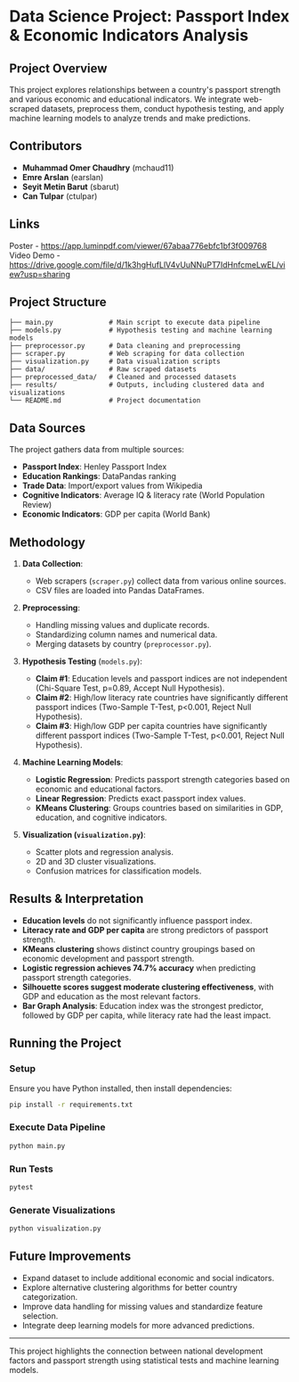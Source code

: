 # Data Science Project: Passport Index & Economic Indicators Analysis

## Project Overview
This project explores relationships between a country's passport strength and various economic and educational indicators. We integrate web-scraped datasets, preprocess them, conduct hypothesis testing, and apply machine learning models to analyze trends and make predictions.

## Contributors
- **Muhammad Omer Chaudhry** (mchaud11)
- **Emre Arslan** (earslan)
- **Seyit Metin Barut** (sbarut)
- **Can Tulpar** (ctulpar)

## Links
Poster - https://app.luminpdf.com/viewer/67abaa776ebfc1bf3f009768 
Video Demo - https://drive.google.com/file/d/1k3hgHufLlV4vUuNNuPT7IdHnfcmeLwEL/view?usp=sharing


## Project Structure
```
├── main.py              # Main script to execute data pipeline
├── models.py            # Hypothesis testing and machine learning models
├── preprocessor.py      # Data cleaning and preprocessing
├── scraper.py           # Web scraping for data collection
├── visualization.py     # Data visualization scripts
├── data/                # Raw scraped datasets
├── preprocessed_data/   # Cleaned and processed datasets
├── results/             # Outputs, including clustered data and visualizations
└── README.md            # Project documentation
```

## Data Sources
The project gathers data from multiple sources:
- **Passport Index**: Henley Passport Index
- **Education Rankings**: DataPandas ranking
- **Trade Data**: Import/export values from Wikipedia
- **Cognitive Indicators**: Average IQ & literacy rate (World Population Review)
- **Economic Indicators**: GDP per capita (World Bank)

## Methodology
1. **Data Collection**: 
   - Web scrapers (`scraper.py`) collect data from various online sources.
   - CSV files are loaded into Pandas DataFrames.

2. **Preprocessing**:
   - Handling missing values and duplicate records.
   - Standardizing column names and numerical data.
   - Merging datasets by country (`preprocessor.py`).

3. **Hypothesis Testing** (`models.py`):
   - **Claim #1**: Education levels and passport indices are not independent (Chi-Square Test, p=0.89, Accept Null Hypothesis).
   - **Claim #2**: High/low literacy rate countries have significantly different passport indices (Two-Sample T-Test, p<0.001, Reject Null Hypothesis).
   - **Claim #3**: High/low GDP per capita countries have significantly different passport indices (Two-Sample T-Test, p<0.001, Reject Null Hypothesis).

4. **Machine Learning Models**:
   - **Logistic Regression**: Predicts passport strength categories based on economic and educational factors.
   - **Linear Regression**: Predicts exact passport index values.
   - **KMeans Clustering**: Groups countries based on similarities in GDP, education, and cognitive indicators.

5. **Visualization (`visualization.py`)**:
   - Scatter plots and regression analysis.
   - 2D and 3D cluster visualizations.
   - Confusion matrices for classification models.

## Results & Interpretation
- **Education levels** do not significantly influence passport index.
- **Literacy rate and GDP per capita** are strong predictors of passport strength.
- **KMeans clustering** shows distinct country groupings based on economic development and passport strength.
- **Logistic regression achieves 74.7% accuracy** when predicting passport strength categories.
- **Silhouette scores suggest moderate clustering effectiveness**, with GDP and education as the most relevant factors.
- **Bar Graph Analysis**: Education index was the strongest predictor, followed by GDP per capita, while literacy rate had the least impact.

## Running the Project
### Setup
Ensure you have Python installed, then install dependencies:
```bash
pip install -r requirements.txt
```

### Execute Data Pipeline
```bash
python main.py
```

### Run Tests
```bash
pytest
```

### Generate Visualizations
```bash
python visualization.py
```

## Future Improvements
- Expand dataset to include additional economic and social indicators.
- Explore alternative clustering algorithms for better country categorization.
- Improve data handling for missing values and standardize feature selection.
- Integrate deep learning models for more advanced predictions.

---
This project highlights the connection between national development factors and passport strength using statistical tests and machine learning models.

